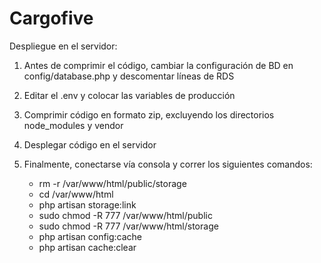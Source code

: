 # Cargofive

Despliegue en el servidor:

1) Antes de comprimir el código, cambiar la configuración de BD en config/database.php y descomentar líneas de RDS

2) Editar el .env y colocar las variables de producción

3) Comprimir código en formato zip, excluyendo los directorios node_modules y vendor

4) Desplegar código en el servidor

5) Finalmente, conectarse vía consola y correr los siguientes comandos:
	
	- rm -r /var/www/html/public/storage
	- cd /var/www/html
  	- php artisan storage:link
  	- sudo chmod -R 777 /var/www/html/public
	- sudo chmod -R 777 /var/www/html/storage
	- php artisan config:cache
	- php artisan cache:clear

